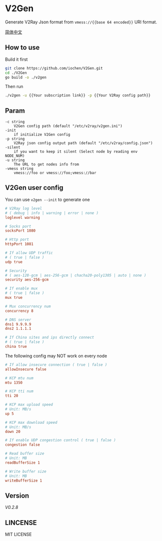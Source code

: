# V2Gen

Generate V2Ray Json format from `vmess://{{base 64 encoded}}` URI format.

[简体中文](README_zh_cn.md)

## How to use

Build it first

```sh
git clone https://github.com/iochen/V2Gen.git
cd ./V2Gen
go build -o ./v2gen
```
  
Then run

```sh
./v2gen -u {{Your subscription link}} -p {{Your V2Ray config path}}
```

## Param

```Param
-c string
	V2Gen config path (default "/etc/v2ray/v2gen.ini")
-init
	if initialize V2Gen config
-p string
	V2Ray json config output path (default "/etc/v2ray/config.json")
-silent
	if you want to keep it silent (Select node by reading env NODE_NUM)
-u string
	The URL to get nodes info from
-vmess string
	vmess://foo or vmess://foo;vmess://bar
```

## V2Gen user config

You can use `v2gen --init` to generate one

```ini
# V2Ray log level
# ( debug | info | warning | error | none )
loglevel warning

# Socks port
socksPort 1080

# Http port
httpPort 1081

# If allow UDP traffic
# ( true | false )
udp true

# Security
# ( aes-128-gcm | aes-256-gcm | chacha20-poly1305 | auto | none )
security aes-256-gcm

# If enable mux
# ( true | false )
mux true

# Mux concurrency num
concurrency 8

# DNS server
dns1 9.9.9.9
dns2 1.1.1.1

# If China sites and ips directly connect
# ( true | false )
china true

```

The following config may NOT work on every node

```ini
# If allow insecure connection ( true | false )
allowInsecure false

# KCP mtu num
mtu 1350

# KCP tti num
tti 20

# KCP max upload speed
# Unit: MB/s
up 5

# KCP max download speed
# Unit: MB/s
down 20

# If enable UDP congestion control ( true | false )
congestion false

# Read buffer size
# Unit: MB
readBufferSize 1

# Write buffer size
# Unit: MB
writeBufferSize 1
```

## Version

*V0.2.8*

## LINCENSE

MIT LICENSE
